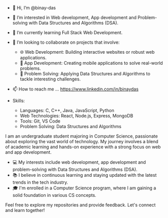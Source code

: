 - 👋 Hi, I’m @binay-das
- 👀 I’m interested in Web development, App development and Problem-solving with Data Structures and Algorithms (DSA).
- 🌱 I’m currently learning Full Stack Web Development.
- 💞️ I’m looking to collaborate on projects that involve:
    - 🌐 Web Development: Building interactive websites or robust web applications.
    - 📱 App Development: Creating mobile applications to solve real-world problems.
    - 🧠 Problem Solving: Applying Data Structures and Algorithms to tackle interesting challenges.
- 📫 How to reach me ...
        https://www.linkedin.com/in/binaydas

- Skills:
    - Languages: C, C++, Java, JavaScript, Python
    - Web Technologies: React, Node.js, Express, MongoDB
    - Tools: Git, VS Code
    - Problem Solving: Data Structures and Algorithms

<!---
binay-das/binay-das is a ✨ special ✨ repository because its `README.md` (this file) appears on your GitHub profile.
You can click the Preview link to take a look at your changes.
--->

I am an undergraduate student majoring in Computer Science, passionate about exploring the vast world of technology. 
My journey involves a blend of academic learning and hands-on experience with a strong focus on web and app development.

- 💻 My interests include web development, app development and problem-solving with Data Structures and Algorithms (DSA).
- 📚 I believe in continuous learning and staying updated with the latest trends in the tech industry.
- 🎓 I'm enrolled in a Computer Science program, where I am gaining a solid foundation in various CS concepts.



Feel free to explore my repositories and provide feedback. Let's connect and learn together! 
